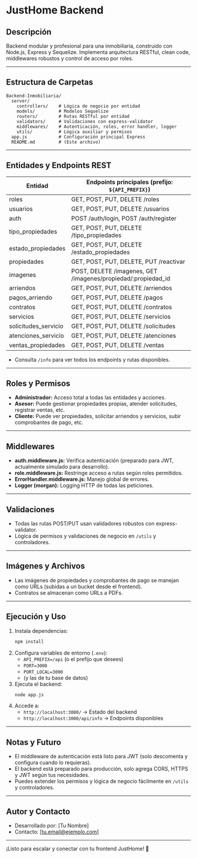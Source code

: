 # JustHome Backend

## Descripción
Backend modular y profesional para una inmobiliaria, construido con Node.js, Express y Sequelize. Implementa arquitectura RESTful, clean code, middlewares robustos y control de acceso por roles.

---

## Estructura de Carpetas
```
Backend-Inmobiliaria/
  server/
    controllers/    # Lógica de negocio por entidad
    models/         # Modelos Sequelize
    routers/        # Rutas RESTful por entidad
    validators/     # Validaciones con express-validator
    middlewares/    # Autenticación, roles, error handler, logger
    utils/          # Lógica auxiliar y permisos
  app.js            # Configuración principal Express
  README.md         # (Este archivo)
```

---

## Entidades y Endpoints REST

| Entidad              | Endpoints principales (prefijo: `${API_PREFIX}`) |
|----------------------|--------------------------------------------------|
| roles                | GET, POST, PUT, DELETE /roles                    |
| usuarios             | GET, POST, PUT, DELETE /usuarios                 |
| auth                 | POST /auth/login, POST /auth/register            |
| tipo_propiedades     | GET, POST, PUT, DELETE /tipo_propiedades         |
| estado_propiedades   | GET, POST, PUT, DELETE /estado_propiedades       |
| propiedades          | GET, POST, PUT, DELETE, PUT /reactivar           |
| imagenes             | POST, DELETE /imagenes, GET /imagenes/propiedad/:propiedad_id |
| arriendos            | GET, POST, PUT, DELETE /arriendos                |
| pagos_arriendo       | GET, POST, PUT, DELETE /pagos                    |
| contratos            | GET, POST, PUT, DELETE /contratos                |
| servicios            | GET, POST, PUT, DELETE /servicios                |
| solicitudes_servicio | GET, POST, PUT, DELETE /solicitudes              |
| atenciones_servicio  | GET, POST, PUT, DELETE /atenciones               |
| ventas_propiedades   | GET, POST, PUT, DELETE /ventas                   |

- Consulta `/info` para ver todos los endpoints y rutas disponibles.

---

## Roles y Permisos
- **Administrador:** Acceso total a todas las entidades y acciones.
- **Asesor:** Puede gestionar propiedades propias, atender solicitudes, registrar ventas, etc.
- **Cliente:** Puede ver propiedades, solicitar arriendos y servicios, subir comprobantes de pago, etc.

---

## Middlewares
- **auth.middleware.js:** Verifica autenticación (preparado para JWT, actualmente simulado para desarrollo).
- **role.middleware.js:** Restringe acceso a rutas según roles permitidos.
- **ErrorHandler.middleware.js:** Manejo global de errores.
- **Logger (morgan):** Logging HTTP de todas las peticiones.

---

## Validaciones
- Todas las rutas POST/PUT usan validadores robustos con express-validator.
- Lógica de permisos y validaciones de negocio en `/utils` y controladores.

---

## Imágenes y Archivos
- Las imágenes de propiedades y comprobantes de pago se manejan como URLs (subidas a un bucket desde el frontend).
- Contratos se almacenan como URLs a PDFs.

---

## Ejecución y Uso
1. Instala dependencias:
   ```bash
   npm install
   ```
2. Configura variables de entorno (`.env`):
   - `API_PREFIX=/api` (o el prefijo que desees)
   - `PORT=3000`
   - `PORT_LOCAL=3000`
   - (y las de tu base de datos)
3. Ejecuta el backend:
   ```bash
   node app.js
   ```
4. Accede a:
   - `http://localhost:3000/` → Estado del backend
   - `http://localhost:3000/api/info` → Endpoints disponibles

---

## Notas y Futuro
- El middleware de autenticación está listo para JWT (solo descomenta y configura cuando lo requieras).
- El backend está preparado para producción, solo agrega CORS, HTTPS y JWT según tus necesidades.
- Puedes extender los permisos y lógica de negocio fácilmente en `/utils` y controladores.

---

## Autor y Contacto
- Desarrollado por: [Tu Nombre]
- Contacto: [tu.email@ejemplo.com]

---

¡Listo para escalar y conectar con tu frontend JustHome! 🚀 